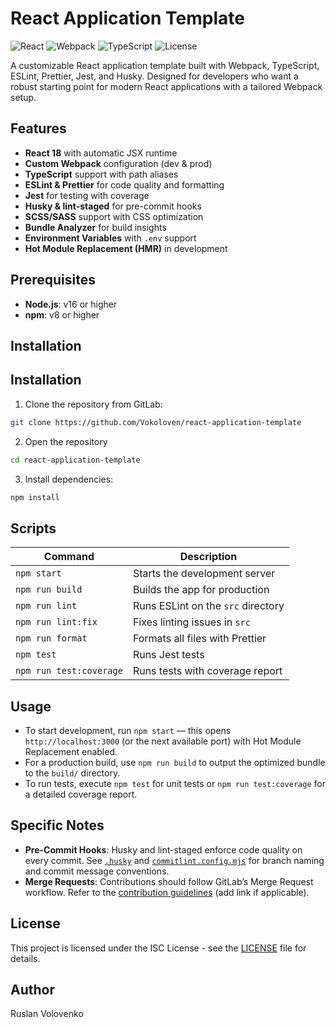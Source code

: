 # React Application Template

![React](https://img.shields.io/badge/React-18.3.1-blue) ![Webpack](https://img.shields.io/badge/Webpack-5.98.0-green) ![TypeScript](https://img.shields.io/badge/TypeScript-5.7.3-blueviolet) ![License](https://img.shields.io/badge/license-ISC-lightgrey)

A customizable React application template built with Webpack, TypeScript, ESLint, Prettier, Jest, and Husky. Designed for developers who want a robust starting point for modern React applications with a tailored Webpack setup.

## Features

- **React 18** with automatic JSX runtime
- **Custom Webpack** configuration (dev & prod)
- **TypeScript** support with path aliases
- **ESLint & Prettier** for code quality and formatting
- **Jest** for testing with coverage
- **Husky & lint-staged** for pre-commit hooks
- **SCSS/SASS** support with CSS optimization
- **Bundle Analyzer** for build insights
- **Environment Variables** with `.env` support
- **Hot Module Replacement (HMR)** in development

## Prerequisites

- **Node.js**: v16 or higher
- **npm**: v8 or higher

## Installation

## Installation

1. Clone the repository from GitLab:

```bash
git clone https://github.com/Vokoloven/react-application-template
```

2. Open the repository

```bash
cd react-application-template
```

3. Install dependencies:

```bash
npm install
```

## Scripts

| Command                 | Description                            |
|-------------------------|----------------------------------------|
| `npm start`             | Starts the development server          |
| `npm run build`         | Builds the app for production          |
| `npm run lint`          | Runs ESLint on the `src` directory     |
| `npm run lint:fix`      | Fixes linting issues in `src`          |
| `npm run format`        | Formats all files with Prettier        |
| `npm test`              | Runs Jest tests                        |
| `npm run test:coverage` | Runs tests with coverage report        |

## Usage

- To start development, run `npm start` — this opens `http://localhost:3000` (or the next available port) with Hot Module Replacement enabled.
- For a production build, use `npm run build` to output the optimized bundle to the `build/` directory.
- To run tests, execute `npm test` for unit tests or `npm run test:coverage` for a detailed coverage report.

## Specific Notes

- **Pre-Commit Hooks**: Husky and lint-staged enforce code quality on every commit. See [`.husky`](./.husky/) and [`commitlint.config.mjs`](./commitlint.config.mjs) for branch naming and commit message conventions.
- **Merge Requests**: Contributions should follow GitLab’s Merge Request workflow. Refer to the [contribution guidelines](#) (add link if applicable).

## License

This project is licensed under the ISC License - see the [LICENSE](LICENSE) file for details.

## Author

Ruslan Volovenko
